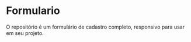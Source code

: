 # Formulario
O repositório é um formulário de cadastro completo, responsivo para usar em seu projeto.

